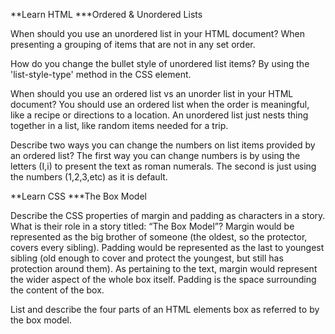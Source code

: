 **Learn HTML
***Ordered & Unordered Lists

When should you use an unordered list in your HTML document? When presenting a grouping of items that are not in any set order.

How do you change the bullet style of unordered list items? By using the 'list-style-type' method in the CSS element. 

When should you use an ordered list vs an unorder list in your HTML document? You should use an ordered list when the order is meaningful, like a recipe or directions to a location. An unordered list just nests thing together in a list, like random items needed for a trip. 

Describe two ways you can change the numbers on list items provided by an ordered list? The first way you can change numbers is by using the letters (I,i) to present the text as roman numerals. The second is just using the numbers (1,2,3,etc) as it is default.

**Learn CSS
***The Box Model

Describe the CSS properties of margin and padding as characters in a story. What is their role in a story titled: “The Box Model”? Margin would be represented as the big brother of someone (the oldest, so the protector, covers every sibling). Padding would be represented as the last to youngest sibling (old enough to cover and protect the youngest, but still has protection around them). As pertaining to the text, margin would represent the wider aspect of the whole box itself. Padding is the space surrounding the content of the box.

List and describe the four parts of an HTML elements box as referred to by the box model.
